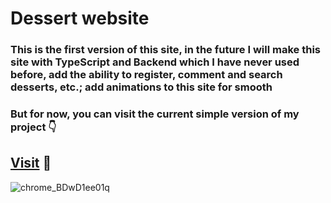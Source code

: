 # Dessert website

### This is the first version of this site, in the future I will make this site with TypeScript and Backend which I have never used before, add the ability to register, comment and search desserts,  etc.; add animations to this site for smooth

### But for now, you can visit the current simple version of my project 👇
## [Visit](https://anastasiya-desserts.vercel.app/) 🦅

![chrome_BDwD1ee01q](https://user-images.githubusercontent.com/95496291/224477764-b791d823-daba-40a0-b0c8-2779fd7a7a38.png)
